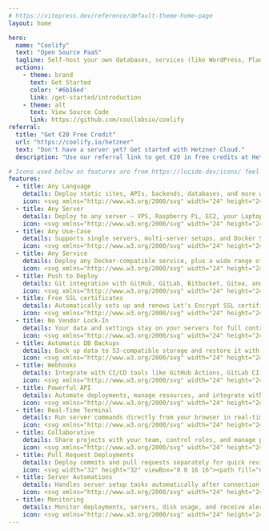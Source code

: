 ```yaml
---
# https://vitepress.dev/reference/default-theme-home-page
layout: home

hero:
  name: "Coolify"
  text: "Open Source PaaS"
  tagline: Self-host your own databases, services (like WordPress, Plausible Analytics, Ghost) and applications (like Next.js, Nuxt.js, Remix, SvelteKit) with ease.
  actions:
    - theme: brand
      text: Get Started
      color: '#6b16ed'
      link: /get-started/introduction
    - theme: alt
      text: View Source Code
      link: https://github.com/coollabsio/coolify
referral:
  title: "Get €20 Free Credit"
  url: "https://coolify.io/hetzner"
  text: "Don't have a server yet? Get started with Hetzner Cloud."
  description: "Use our referral link to get €20 in free credits at Hetzner!"

# Icons used below on features are from https://lucide.dev/icons/ feel free to change them or change their colors if needed
features:
  - title: Any Language
    details: Deploy static sites, APIs, backends, databases, and more with support for all major frameworks.
    icon: <svg xmlns="http://www.w3.org/2000/svg" width="24" height="24" viewBox="0 0 24 24" fill="none" stroke="#00d1ce" stroke-width="2" stroke-linecap="round" stroke-linejoin="round" class="lucide lucide-code-xml"><path d="m18 16 4-4-4-4"/><path d="m6 8-4 4 4 4"/><path d="m14.5 4-5 16"/></svg>
  - title: Any Server
    details: Deploy to any server — VPS, Raspberry Pi, EC2, your Laptop, and more via SSH.
    icon: <svg xmlns="http://www.w3.org/2000/svg" width="24" height="24" viewBox="0 0 24 24" fill="none" stroke="#dbb700" stroke-width="2" stroke-linecap="round" stroke-linejoin="round" class="lucide lucide-cpu"><rect width="16" height="16" x="4" y="4" rx="2"/><rect width="6" height="6" x="9" y="9" rx="1"/><path d="M15 2v2"/><path d="M15 20v2"/><path d="M2 15h2"/><path d="M2 9h2"/><path d="M20 15h2"/><path d="M20 9h2"/><path d="M9 2v2"/><path d="M9 20v2"/></svg>
  - title: Any Use-Case
    details: Supports single servers, multi-server setups, and Docker Swarm clusters (K8s coming soon).
    icon: <svg xmlns="http://www.w3.org/2000/svg" width="24" height="24" viewBox="0 0 24 24" fill="none" stroke="#b899ff" stroke-width="2" stroke-linecap="round" stroke-linejoin="round" class="lucide lucide-square-mouse-pointer"><path d="M12.034 12.681a.498.498 0 0 1 .647-.647l9 3.5a.5.5 0 0 1-.033.943l-3.444 1.068a1 1 0 0 0-.66.66l-1.067 3.443a.5.5 0 0 1-.943.033z"/><path d="M21 11V5a2 2 0 0 0-2-2H5a2 2 0 0 0-2 2v14a2 2 0 0 0 2 2h6"/></svg>
  - title: Any Service
    details: Deploy any Docker-compatible service, plus a wide range of one-click options.
    icon: <svg xmlns="http://www.w3.org/2000/svg" width="24" height="24" viewBox="0 0 24 24" fill="none" stroke="#00d64b" stroke-width="2" stroke-linecap="round" stroke-linejoin="round" class="lucide lucide-award"><path d="m15.477 12.89 1.515 8.526a.5.5 0 0 1-.81.47l-3.58-2.687a1 1 0 0 0-1.197 0l-3.586 2.686a.5.5 0 0 1-.81-.469l1.514-8.526"/><circle cx="12" cy="8" r="6"/></svg>
  - title: Push to Deploy
    details: Git integration with GitHub, GitLab, Bitbucket, Gitea, and other platforms.
    icon: <svg xmlns="http://www.w3.org/2000/svg" width="24" height="24" viewBox="0 0 24 24" fill="none" stroke="#99bbff" stroke-width="2" stroke-linecap="round" stroke-linejoin="round" class="lucide lucide-git-merge"><circle cx="18" cy="18" r="3"/><circle cx="6" cy="6" r="3"/><path d="M6 21V9a9 9 0 0 0 9 9"/></svg>
  - title: Free SSL certificates
    details: Automatically sets up and renews Let's Encrypt SSL certificates for custom domains.
    icon: <svg xmlns="http://www.w3.org/2000/svg" width="24" height="24" viewBox="0 0 24 24" fill="none" stroke="#ff9999" stroke-width="2" stroke-linecap="round" stroke-linejoin="round" class="lucide lucide-file-key"><path d="M15 2H6a2 2 0 0 0-2 2v16a2 2 0 0 0 2 2h12a2 2 0 0 0 2-2V7Z"/><circle cx="10" cy="16" r="2"/><path d="m16 10-4.5 4.5"/><path d="m15 11 1 1"/></svg>
  - title: No Vendor Lock-In
    details: Your data and settings stay on your servers for full control and easy portability.
    icon: <svg xmlns="http://www.w3.org/2000/svg" width="24" height="24" viewBox="0 0 24 24" fill="none" stroke="#ffc800" stroke-width="2" stroke-linecap="round" stroke-linejoin="round" class="lucide lucide-lock-keyhole-open"><circle cx="12" cy="16" r="1"/><rect width="18" height="12" x="3" y="10" rx="2"/><path d="M7 10V7a5 5 0 0 1 9.33-2.5"/></svg>
  - title: Automatic DB Backups
    details: Back up data to S3-compatible storage and restore it with one click if needed.
    icon: <svg xmlns="http://www.w3.org/2000/svg" width="24" height="24" viewBox="0 0 24 24" fill="none" stroke="#a6da95" stroke-width="2" stroke-linecap="round" stroke-linejoin="round" class="lucide lucide-database-zap"><ellipse cx="12" cy="5" rx="9" ry="3"/><path d="M3 5V19A9 3 0 0 0 15 21.84"/><path d="M21 5V8"/><path d="M21 12L18 17H22L19 22"/><path d="M3 12A9 3 0 0 0 14.59 14.87"/></svg>
  - title: Webhooks
    details: Integrate with CI/CD tools like GitHub Actions, GitLab CI, or Bitbucket Pipelines.
    icon: <svg xmlns="http://www.w3.org/2000/svg" width="24" height="24" viewBox="0 0 24 24" fill="none" stroke="currentColor" stroke-width="2" stroke-linecap="round" stroke-linejoin="round" class="lucide lucide-webhook"><path d="M18 16.98h-5.99c-1.1 0-1.95.94-2.48 1.9A4 4 0 0 1 2 17c.01-.7.2-1.4.57-2"/><path d="m6 17 3.13-5.78c.53-.97.1-2.18-.5-3.1a4 4 0 1 1 6.89-4.06"/><path d="m12 6 3.13 5.73C15.66 12.7 16.9 13 18 13a4 4 0 0 1 0 8"/></svg>
  - title: Powerful API
    details: Automate deployments, manage resources, and integrate with your existing tools easily.
    icon: <svg xmlns="http://www.w3.org/2000/svg" width="24" height="24" viewBox="0 0 24 24" fill="none" stroke="#ffb899" stroke-width="2" stroke-linecap="round" stroke-linejoin="round" class="lucide lucide-cog"><path d="M12 20a8 8 0 1 0 0-16 8 8 0 0 0 0 16Z"/><path d="M12 14a2 2 0 1 0 0-4 2 2 0 0 0 0 4Z"/><path d="M12 2v2"/><path d="M12 22v-2"/><path d="m17 20.66-1-1.73"/><path d="M11 10.27 7 3.34"/><path d="m20.66 17-1.73-1"/><path d="m3.34 7 1.73 1"/><path d="M14 12h8"/><path d="M2 12h2"/><path d="m20.66 7-1.73 1"/><path d="m3.34 17 1.73-1"/><path d="m17 3.34-1 1.73"/><path d="m11 13.73-4 6.93"/></svg>
  - title: Real-Time Terminal
    details: Run server commands directly from your browser in real-time.
    icon: <svg xmlns="http://www.w3.org/2000/svg" width="24" height="24" viewBox="0 0 24 24" fill="none" stroke="#99a5ff" stroke-width="2" stroke-linecap="round" stroke-linejoin="round" class="lucide lucide-terminal"><polyline points="4 17 10 11 4 5"/><line x1="12" x2="20" y1="19" y2="19"/></svg>
  - title: Collaborative
    details: Share projects with your team, control roles, and manage permissions.
    icon: <svg xmlns="http://www.w3.org/2000/svg" width="24" height="24" viewBox="0 0 24 24" fill="none" stroke="#fff799" stroke-width="2" stroke-linecap="round" stroke-linejoin="round" class="lucide lucide-users-round"><path d="M18 21a8 8 0 0 0-16 0"/><circle cx="10" cy="8" r="5"/><path d="M22 20c0-3.37-2-6.5-4-8a5 5 0 0 0-.45-8.3"/></svg>
  - title: Pull Request Deployments
    details: Deploy commits and pull requests separately for quick reviews and faster teamwork.
    icon: <svg width="32" height="32" viewBox="0 0 16 16"><path fill="none" stroke="#c6a0f6" stroke-linecap="round" stroke-linejoin="round" d="M5.5 12.5a2 2 0 1 1-4 0a2 2 0 0 1 4 0m9 0a2 2 0 1 1-4 0a2 2 0 0 1 4 0m-4.5-9a2 2 0 1 1-4 0a2 2 0 0 1 4 0m-6.5 7l3-5.5m3 0l3 5.5"/></svg>
  - title: Server Automations
    details: Handles server setup tasks automatically after connection, saving you time.
    icon: <svg xmlns="http://www.w3.org/2000/svg" width="24" height="24" viewBox="0 0 24 24" fill="none" stroke="#99ffd3" stroke-width="2" stroke-linecap="round" stroke-linejoin="round" class="lucide lucide-refresh-ccw-dot"><path d="M3 2v6h6"/><path d="M21 12A9 9 0 0 0 6 5.3L3 8"/><path d="M21 22v-6h-6"/><path d="M3 12a9 9 0 0 0 15 6.7l3-2.7"/><circle cx="12" cy="12" r="1"/></svg>
  - title: Monitoring
    details: Monitor deployments, servers, disk usage, and receive alerts for issues.
    icon: <svg xmlns="http://www.w3.org/2000/svg" width="24" height="24" viewBox="0 0 24 24" fill="none" stroke="#ff9999" stroke-width="2" stroke-linecap="round" stroke-linejoin="round" class="lucide lucide-activity"><path d="M22 12h-2.48a2 2 0 0 0-1.93 1.46l-2.35 8.36a.25.25 0 0 1-.48 0L9.24 2.18a.25.25 0 0 0-.48 0l-2.35 8.36A2 2 0 0 1 4.49 12H2"/></svg>
---
```



